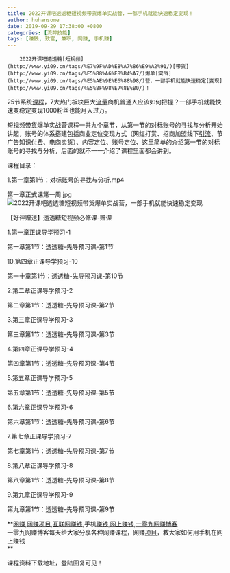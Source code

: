 ```yaml
---
title: 2022开课吧透透糖短视频带货爆单实战营，一部手机就能快速稳定变现！
author: huhansome
date: 2019-09-29 17:38:00 +0800
categories: [流弊技能]
tags: [赚钱, 致富, 兼职, 网赚, 手机赚]
---
```



        2022开课吧透透糖[短视频](http://www.yi09.cn/tags/%E7%9F%AD%E8%A7%86%E9%A2%91/)[带货](http://www.yi09.cn/tags/%E5%B8%A6%E8%B4%A7/)爆单[实战](http://www.yi09.cn/tags/%E5%AE%9E%E6%88%98/)营，一部手机就能快速稳定[变现](http://www.yi09.cn/tags/%E5%8F%98%E7%8E%B0/)！

25节系统[课程](http://www.yi09.cn/tags/%E8%AF%BE%E7%A8%8B/)，7大热门板块巨大[流量](http://www.yi09.cn/tags/%E6%B5%81%E9%87%8F/)商机普通人应该如何把握？一部手机就能快速变稳定变现1000粉丝也能月入过万。

短[视频](http://www.yi09.cn/tags/shipin/)[带货](http://www.yi09.cn/tags/%E5%B8%A6%E8%B4%A7/
"带货")爆单实战营课程一共九个章节，从第一节的对标账号的寻找与分析开始讲起，账号的体系搭建包括商业定位变现方式（网红打赏、招商加盟线下[引流](http://www.yi09.cn/tags/%E5%BC%95%E6%B5%81/)、节广告知识[付费](http://www.yi09.cn/tags/fufei/)、[电商](http://www.yi09.cn/tags/%E7%94%B5%E5%95%86/)卖货）、内容定位、账号定位、这里简单的介绍第一节的对标账号的寻找与分析，后面的就不一一介绍了课程里面都会讲到。

课程目录：

1.第一章第1节：对标账号的寻找与分析.mp4

第一章正式课第一周.jpg![2022开课吧透透糖短视频带货爆单实战营，一部手机就能快速稳定变现](http://www.yi09.cn/zb_users/upload/2022/01/20220119190623164259038394982.jpeg)

【好评赠送】透透糖短视频必修课-赠课

1.第一章正课导学预习-1

第一章第1节：透透糖-先导预习课-第1节

10.第四章正课导学预习-10

第一十章第1节：透透糖-先导预习课-第10节

2.第二章正课导学预习-2

第二章第1节：透透糖-先导预习课-第2节

3.第三章正课导学预习-3

第三章第1节：透透糖-先导预习课-第3节

4.第四章正课导学预习-4

第四章第1节：透透糖-先导预习课-第4节

5.第五章正课导学预习-5

第五章第1节：透透糖-先导预习课-第5节

6.第六章正课导学预习-6

第六章第1节：透透糖-先导预习课-第6节

7.第七章正课导学预习-7

第七章第1节：透透糖-先导预习课-第7节

8.第八章正课导学预习-8

第八章第1节：透透糖-先导预习课-第8节

9.第九章正课导学预习-9

第九章第1节：透透糖-先导预习课-第9节

  

  
  
  
  
  
  
  
  
**[网赚](http://www.yi09.cn/tags/%E7%BD%91%E8%B5%9A/),[网赚项目](http://www.yi09.cn/tags/%E7%BD%91%E8%B5%9A%E9%A1%B9%E7%9B%AE/),[互联网赚钱](http://www.yi09.cn/tags/%E4%BA%92%E8%81%94%E7%BD%91%E8%B5%9A%E9%92%B1/),手机[赚钱](http://www.yi09.cn/tags/%E8%B5%9A%E9%92%B1/),[网上赚钱](http://www.yi09.cn/tags/%E7%BD%91%E4%B8%8A%E8%B5%9A%E9%92%B1/),[一零九网赚博客](http://www.yi09.cn/tags/%E4%B8%80%E9%9B%B6%E4%B9%9D%E7%BD%91%E8%B5%9A%E5%8D%9A%E5%AE%A2/)  
一零九网赚博客每天给大家分享各种网赚课程，网赚[项目](http://www.yi09.cn/tags/%E9%A1%B9%E7%9B%AE/)，教大家如何用手机在网上赚钱  
**  
  
  

课程资料下载地址，登陆回复可见！

